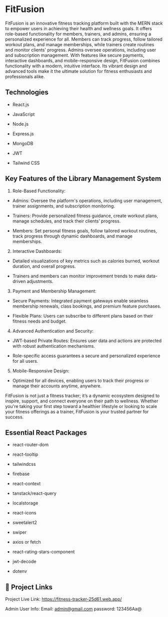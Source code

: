 
# FitFusion

FitFusion is an innovative fitness tracking platform built with the MERN stack to empower users in achieving their health and wellness goals. It offers role-based functionality for members, trainers, and admins, ensuring a personalized experience for all. Members can track progress, follow tailored workout plans, and manage memberships, while trainers create routines and monitor clients' progress. Admins oversee operations, including user and subscription management. With features like secure payments, interactive dashboards, and mobile-responsive design, FitFusion combines functionality with a modern, intuitive interface. Its vibrant design and advanced tools make it the ultimate solution for fitness enthusiasts and professionals alike.


## Technologies

* React.js

* JavaScript

* Node.js

* Express.js

* MongoDB

* JWT

* Tailwind CSS


## Key Features of the Library Management System


1. Role-Based Functionality:
* Admins: Oversee the platform's operations, including user management, trainer assignments, and subscription monitoring.

* Trainers: Provide personalized fitness guidance, create workout plans, manage schedules, and track their clients’ progress.

* Members: Set personal fitness goals, follow tailored workout routines, track progress through dynamic dashboards, and manage memberships.


2. Interactive Dashboards:
* Detailed visualizations of key metrics such as calories burned, workout duration, and overall progress.

* Trainers and members can monitor improvement trends to make data-driven adjustments.


3. Payment and Membership Management:
* Secure Payments: Integrated payment gateways enable seamless membership renewals, class bookings, and premium feature purchases.

* Flexible Plans: Users can subscribe to different plans based on their fitness needs and budget.

4. Advanced Authentication and Security:
* JWT-based Private Routes: Ensures user data and actions are protected with robust authentication mechanisms.

* Role-specific access guarantees a secure and personalized experience for all users.

5. Mobile-Responsive Design:
* Optimized for all devices, enabling users to track their progress or manage their accounts anytime, anywhere.

FitFusion is not just a fitness tracker; it’s a dynamic ecosystem designed to inspire, support, and connect everyone on their path to wellness. Whether you're taking your first step toward a healthier lifestyle or looking to scale your fitness offerings as a trainer, FitFusion is your trusted partner for success.


## Essential React Packages


* react-router-dom

* react-tooltip

* tailwindcss

* firebase

* react-context

* tanstack/react-query

* localstorage

* react-icons

* sweetalert2

* swiper

* axios or fetch

* react-rating-stars-component

* jwt-decode

* dotenv


## 🔗 Project Links
Project Live Link: https://fitness-tracker-25d61.web.app/

Admin User Info:
Email: admin@gmail.com
password: 123456Aa@


